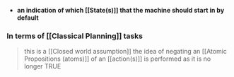 - **an indication of which [[State(s)]] that the machine should start in by default**

### In terms of [[Classical Planning]] tasks
> this is a [[Closed world assumption]]
> the idea of negating an [[Atomic Propositions (atoms)]] of an [[action(s)]] is performed
> 	as it is no longer TRUE
